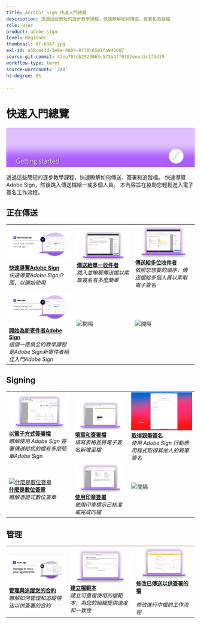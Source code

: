 ```yaml
---
title: Acrobat Sign 快速入門總覽
description: 透過這些簡短的逐步教學課程，快速瞭解如何傳送、簽署和追蹤檔
role: User
product: adobe sign
level: Beginner
thumbnail: KT-6847.jpg
exl-id: e58ce43d-2e8e-4804-8f30-6591fa943607
source-git-commit: 42ea703db2923063c572a4ff0102eeea1c1f3d19
workflow-type: tm+mt
source-wordcount: '340'
ht-degree: 0%

---
```


# 快速入門總覽

![Sign 快速入門影像](../assets/Hero-GettingStarted.png)

透過這些簡短的逐步教學課程，快速瞭解如何傳送、簽署和追蹤檔。 快速導覽Adobe Sign，然後跳入傳送檔給一或多個人員。 本內容旨在協助您輕鬆進入電子簽名工作流程。

## 正在傳送

<table style="table-layout:fixed">
<tr>
 <td>
    <a href="quick-tour.md">
      <img alt="快速導覽Adobe Sign" src="../assets/Quick-Tour.png" />
    </a>
    <div>
    <a href="quick-tour.md"><strong>快速導覽Adobe Sign</strong></a>
    </div>
    <em>快速導覽Adobe Sign介面，以開始使用</em>
    <br>
  </td>
  <td>
    <a href="send-to-single-recipient.md">
      <img alt="傳送給單一收件者" src="../assets/Send-to-single-recipient.png" />
    </a>
    <div>
    <a href="send-to-single-recipient.md"><strong>傳送給單一收件者</strong></a>
    </div>
    <em>跳入並瞭解傳送檔以索取簽名有多麼簡單</em>
    <br>
  </td>
  <td>
    <a href="send-to-multiple-recipients.md">
      <img alt="傳送給多位收件者" src="../assets/Sending-to-multiple-recipients.png" />
    </a>
    <div>
    <a href="send-to-multiple-recipients.md"><strong>傳送給多位收件者</strong></a>
    </div>
    <em>依照您想要的順序，傳送檔給多個人員以索取電子簽名</em>
    <br>
  </td>
</tr>
<tr>
  <td>
    <a href="new-sender.md">
      <img alt="開始為新寄件者Adobe Sign" src="../assets/gettingstartednew.png" />
    </a>
    <div>
    <a href="new-sender.md"><strong>開始為新寄件者Adobe Sign</strong></a>
    </div>
    <em>這個一應俱全的教學課程是Adobe Sign新寄件者絕佳入門Adobe Sign</em>
    <br>
  </td>
  <td>
    <img alt="間隔" src="../assets/Grayspacer.png" />
    <div>
    <br>
  </td>
  <td>
    <img alt="間隔" src="../assets/Grayspacer.png" />
    <div>
    <br>
  </td>
</tr>
</table>

## Signing

<table style="table-layout:fixed">
<tr>
  <td>
    <a href="electronically-sign-a-document.md">
      <img alt="以電子方式簽署檔" src="../assets/Electronically-sign.png" />
    </a>
    <div>
    <a href="electronically-sign-a-document.md"><strong>以電子方式簽署檔</strong></a>
    </div>
    <em>瞭解使用 Adobe Sign 簽署傳送給您的檔有多麼簡單Adobe Sign</em>
    <br>
  </td>
  <td>
    <a href="fill-and-sign.md">
      <img alt="填寫和簽署檔" src="../assets/FillandSign.png" />
    </a>
    <div>
    <a href="fill-and-sign.md"><strong>填寫和簽署檔</strong></a>
    </div>
    <em>填寫表格並將電子簽名新增至檔</em>
    <br>
  </td>
  <td>
    <a href="sign-in-person.md">
      <img alt="取得親筆簽名" src="../assets/In-person.png" />
    </a>
    <div>
    <a href="sign-in-person.md"><strong>取得親筆簽名</strong></a>
    </div>
    <em>使用 Adobe Sign 行動應用程式取得其他人的親筆簽名</em>
    <br>
  </td>
</tr>
<tr>
  <td>
    <a href="sign-with-a-digital-signature.md">
      <img alt="什麼是數位簽章" src="../assets/Whatisdigsig_1280.jpg" />
    </a>
    <div>
    <a href="sign-with-a-digital-signature.md"><strong>什麼是數位簽章</strong></a>
    </div>
    <em>瞭解憑證式數位簽章</em>
    <br>
  </td>
  <td>
    <a href="sign-with-a-stamp.md">
      <img alt="使用印章簽署" src="../assets/Stamp.png" />
    </a>
    <div>
    <a href="sign-with-a-stamp.md"><strong>使用印章簽署</strong></a>
    </div>
    <em>使用印章標示已核准或完成的檔</em>
     <br>
  </td> 
  <td>
    <img alt="間隔" src="../assets/Grayspacer.png" />
    <div>
    <br>
  </td>
</tr>  
</table>

## 管理

<table style="table-layout:fixed">
<tr>
  <td>
    <a href="manage-and-track.md">
      <img alt="管理與追蹤您的合約" src="../assets/Manage_1280.png" />
    </a>
    <div>
    <a href="manage-and-track.md"><strong>管理與追蹤您的合約</strong></a>
    </div>
    <em>瞭解如何管理和追蹤傳送以供簽署的合約</em>
    <br>
  </td>
  <td>
    <a href="../sign-advanced-users/create-a-template.md">
      <img alt="建立檔範本" src="../assets/Template.png" />
    </a>
    <div>
    <a href="../sign-advanced-users/create-a-template.md"><strong>建立檔範本</strong></a>
    </div>
    <em>建立可重複使用的檔範本，為您的組織提供速度和一致性</em>
    <br>
  </td>
  <td>
    <a href="modify-in-flight.md">
      <img alt="修改已傳送以供簽署的檔" src="../assets/Modifying-sending.png" />
    </a>
    <div>
    <a href="modify-in-flight.md"><strong>修改已傳送以供簽署的檔</strong></a>
    </div>
    <br>
    <em>修改進行中檔的工作流程</em>
  </td>
</tr>
</table>
